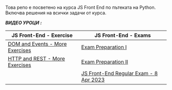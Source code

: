 Това репо е посветено на курса JS Front End по пътеката на Python. Включва решения на всички задачи от курса.


***ВИДЕО УРОЦИ :***


| JS Front-End - Exercise                                                                                                               | JS Front-End - Exams                                                                                                      | 
|---------------------------------------------------------------------------------------------------------------------------------------|---------------------------------------------------------------------------------------------------------------------------|
| [DOM and Events - More Exercises](https://www.youtube.com/watch?v=3Cp3RyO4TVo&list=PLtrqz5Y_ckiif53g9FnZgUvI1kT87-3HQ&ab_channel=AKA) | [Exam Preparation I](https://www.youtube.com/watch?v=_rK3-u-Y46s&list=PLtrqz5Y_ckih9HuHfYd-3oAdYPY-k0VLK&ab_channel=AKA)  |
| [HTTP and REST - More Exercises](https://www.youtube.com/watch?v=W7TL7DYKSy8&list=PLtrqz5Y_ckihnqRXFS9Z9WvRWSlu6xVQM&ab_channel=AKA)  | [Exam Preparation II](https://www.youtube.com/watch?v=OqBXxMmTU84&list=PLtrqz5Y_ckiilGvjcTEGMnFbhP0VJ3N7q&ab_channel=AKA) |
|                                                                                                                                       | [JS Front-End Regular Exam - 8 Apr 2023](https://www.youtube.com/watch?v=wH_R4bh56JU&list=PLtrqz5Y_ckihgjOHPs4tXK-7f39Zp3bT-&index=2&ab_channel=AKA) |
